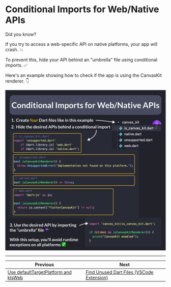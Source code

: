 # Conditional Imports for Web/Native APIs

Did you know?

If you try to access a web-specific API on native platforms, your app will crash. 💥

To prevent this, hide your API behind an "umbrella" file using conditional imports. ✅

Here's an example showing how to check if the app is using the CanvasKit renderer. 👇

![](166.png)

<!--
// is_canvas_kit.dart
export 'unsupported.dart'
    if (dart.library.js) 'web.dart'
    if (dart.library.ffi) 'native.dart';

// unsupported.dart
bool isCanvasKitRenderer() {
  throw UnsupportedError('Implementation not found on this platform.');
}

// native.dart
bool isCanvasKitRenderer() => false;

// web.dart
import 'dart:js' as js;

bool isCanvasKitRenderer() {
  return js.context['flutterCanvasKit'] != null;
}

// usage
if (kIsWeb && isCanvasKitRenderer()) {
  print('CanvasKit enabled');
}
-->

---

| Previous | Next |
| -------- | ---- |
| [Use defaultTargetPlatform and kIsWeb](../0165-default-target-platform/index.md) | [Find Unused Dart Files (VSCode Extension)](../0167-find-unused-dart-files/index.md) |

<!-- TWITTER|https://x.com/biz84/status/1803796875734090130 -->
<!-- LINKEDIN|https://www.linkedin.com/posts/andreabizzotto_did-you-know-if-you-try-to-access-a-web-specific-activity-7209562745543741441-9qCN -->